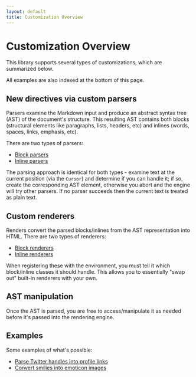 ```yaml
---
layout: default
title: Customization Overview
---
```


Customization Overview
======================

This library supports several types of customizations, which are summarized below.

All examples are also indexed at the bottom of this page.

## New directives via custom parsers

Parsers examine the Markdown input and produce an abstract syntax tree (AST) of the document's structure.
This resulting AST contains both blocks (structural elements like paragraphs, lists, headers, etc) and inlines (words, spaces, links, emphasis, etc).

There are two types of parsers:

- [Block parsers](/customization/block-parsing/)
- [Inline parsers](/customization/inline-parsing/)

The parsing approach is identical for both types - examine text at the current position (via the `Cursor`) and determine if you can handle it;
if so, create the corresponding AST element,
otherwise you abort and the engine will try other parsers.  If no parser succeeds then the current text is treated as plain text. 

## Custom renderers

Renders convert the parsed blocks/inlines from the AST representation into HTML.  There are two types of renderers:

- [Block renderers](/customization/block-rendering/)
- [Inline renderers](/customization/inline-rendering/)

When registering these with the environment, you must tell it which block/inline classes it should handle.  This allows you
to essentially "swap out" built-in renderers with your own.

## AST manipulation

Once the AST is parsed, you are free to access/manipulate it as needed before it's passed into the rendering engine.

## Examples

Some examples of what's possible:

* [Parse Twitter handles into profile links](/customization/inline-parsing#example-1---twitter-handles)
* [Convert smilies into emoticon images](/customization/inline-parsing#example-2---emoticons)
